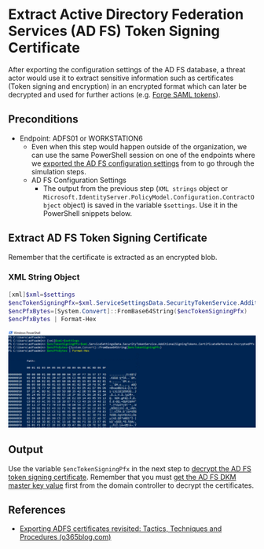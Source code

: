 # Extract Active Directory Federation Services (AD FS) Token Signing Certificate

After exporting the configuration settings of the AD FS database, a threat actor would use it to extract sensitive information such as certificates (Token signing and encryption) in an encrypted format which can later be decrypted and used for further actions (e.g. [Forge SAML tokens](signSAMLToken.md)).

## Preconditions
* Endpoint: ADFS01 or WORKSTATION6
    * Even when this step would happen outside of the organization, we can use the same PowerShell session on one of the endpoints where we [exported the AD FS configuration settings](exportADFSConfigurationSettings.md) from to go through the simulation steps.
    * AD FS Configuration Settings
        * The output from the previous step (`XML strings` object or `Microsoft.IdentityServer.PolicyModel.Configuration.ContractObject` object) is saved in the variable `$settings`. Use it in the PowerShell snippets below.

## Extract AD FS Token Signing Certificate

Remember that the certificate is extracted as an encrypted blob.

### XML String Object

```PowerShell
[xml]$xml=$settings
$encTokenSigningPfx=$xml.ServiceSettingsData.SecurityTokenService.AdditionalSigningTokens.CertificateReference.EncryptedPfx
$encPfxBytes=[System.Convert]::FromBase64String($encTokenSigningPfx)
$encPfxBytes | Format-Hex
```

![](../../resources/images/simulate_detect/credential-access/exportADFSTokenSigningCertificate/2021-05-19_12_adfs_get_encrypted_token_signing_cert.png)

## Output

Use the variable `$encTokenSigningPfx` in the next step to [decrypt the AD FS token signing certificate](decryptADFSTokenSigningCertificate.md). Remember that you must [get the AD FS DKM master key value](exportADFSDKMMasterKeyFromDC.md) first from the domain controller to decrypt the certificates.

## References
* [Exporting ADFS certificates revisited: Tactics, Techniques and Procedures (o365blog.com)](https://o365blog.com/post/adfs/)